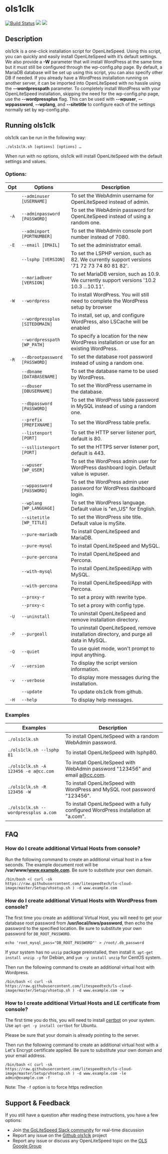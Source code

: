 # ols1clk
[![Build Status](https://github.com/litespeedtech/ols1clk/workflows/ols1clk/badge.svg)](https://github.com/litespeedtech/ols1clk/actions/)
[<img src="https://img.shields.io/badge/slack-LiteSpeed-blue.svg?logo=slack">](litespeedtech.com/slack) 
[<img src="https://img.shields.io/twitter/follow/litespeedtech.svg?label=Follow&style=social">](https://twitter.com/litespeedtech)
## Description

ols1clk is a one-click installation script for OpenLiteSpeed. Using this script, you can quickly and easily install OpenLiteSpeed with it’s default settings. We also provide a **-W** parameter that will install WordPress at the same time but it must still be configured through the wp-config.php page. By default, a MariaDB database will be set up using this script, you can also specify other DB if needed. If you already have a WordPress installation running on another server, it can be imported into OpenLiteSpeed with no hassle using the **--wordpresspath** parameter. To completely install WordPress with your OpenLiteSpeed installation, skipping the need for the wp-config.php page, use the **--wordpressplus** flag. This can be used with **--wpuser**, **--wppassword**, **--wplang**, and **--sitetitle** to configure each of the settings normally set by wp-config.php.

## Running ols1clk

ols1clk can be run in the following way:
```
./ols1clk.sh [options] [options] …
```

When run with no options, ols1clk will install OpenLiteSpeed with the default settings and values.

### Options:
|  Opt |    Options    | Description|
| :---: | ---------  | ---  |
|      |`--adminuser [USERNAME]`|          To set the WebAdmin username for OpenLiteSpeed instead of admin.|
| `-A` |`--adminpassword [PASSWORD]`|      To set the WebAdmin password for OpenLiteSpeed instead of using a random one.|
|      |`--adminport [PORTNUMBER]`|          To set the WebAdmin console port number instead of 7080.|
| `-E` |`--email [EMAIL]`|                 To set the administrator email.|
|      |`--lsphp [VERSION]`    |           To set the LSPHP version, such as 82. We currently support versions '71 72 73 74 80 81 82'.|
|      |`--mariadbver [VERSION]`  |        To set MariaDB version, such as 10.9. We currently support versions '10.2 10.3 ...10.11'.|
| `-W` |`--wordpress`|                     To install WordPress. You will still need to complete the WordPress setup by browser|
|      |  `--wordpressplus [SITEDOMAIN]`|  To install, set up, and configure WordPress, also LSCache will be enabled|
|      |  `--wordpresspath [WP_PATH]`|     To specify a location for the new WordPress installation or use for an existing WordPress.|
| `-R` | `--dbrootpassword [PASSWORD]` |   To set the database root password instead of using a random one.|
|      |  `--dbname [DATABASENAME]` |      To set the database name to be used by WordPress.|
|      |  `--dbuser [DBUSERNAME]`   |      To set the WordPress username in the database.|
|      |  `--dbpassword [PASSWORD]` |      To set the WordPress table password in MySQL instead of using a random one.|
|      |  `--prefix [PREFIXNAME]`   |      To set the WordPress table prefix.|
|      |  `--listenport [PORT]`  |         To set the HTTP server listener port, default is 80.|
|      |  `--ssllistenport [PORT]` |       To set the HTTPS server listener port, default is 443.|
|      |  `--wpuser [WP_USER]`   |         To set the WordPress admin user for WordPress dashboard login. Default value is wpuser.|
|      |   `--wppassword [PASSWORD]`    |  To set the WordPress admin user password for WordPress dashboard login.|
|      |   `--wplang [WP_LANGUAGE]` |      To set the WordPress language. Default value is "en_US" for English.|
|      |   `--sitetitle [WP_TITLE]` |      To set the WordPress site title. Default value is mySite.|
|      |   `--pure-mariadb`|               To install OpenLiteSpeed and MariaDB.|
|      |   `--pure-mysql`|                 To install OpenLiteSpeed and MySQL.|
|      |   `--pure-percona`|               To install OpenLiteSpeed and Percona.|
|      |   `--with-mysql`  |               To install OpenLiteSpeed/App with MySQL.|
|      |   `--with-percona`  |             To install OpenLiteSpeed/App with Percona.|
|      |   `--proxy-r`  |                  To set a proxy with rewrite type.|
|      |   `--proxy-c`  |                  To set a proxy with config type.|
| `-U` |   `--uninstall`  |                To uninstall OpenLiteSpeed and remove installation directory.|
| `-P` |   `--purgeall`   |                To uninstall OpenLiteSpeed, remove installation directory, and purge all data in MySQL.|
| `-Q` |   `--quiet`      |                To use quiet mode, won't prompt to input anything.|
| `-V` |   `--version`    |                To display the script version information.|
| `-v` |   `--verbose`    |                To display more messages during the installation.|
|      |   `--update`      |               To update ols1clk from github.|
| `-H` |    `--help`       |               To display help messages.|

### Examples
|    Examples    | Description|
|---|---|
|      `./ols1clk.sh`                       |To install OpenLiteSpeed with a random WebAdmin password.|
|      `./ols1clk.sh --lsphp 81 `           |To install OpenLiteSpeed with lsphp80.|
|      `./ols1clk.sh -A 123456 -e a@cc.com` |To install OpenLiteSpeed with WebAdmin password  "123456" and email a@cc.com.|
|      `./ols1clk.sh -R 123456 -W `         |To install OpenLiteSpeed with WordPress and MySQL root password "123456".|
|      `./ols1clk.sh --wordpressplus a.com` |To install OpenLiteSpeed with a fully configured WordPress installation at "a.com".|

## FAQ
### How do I create additional Virtual Hosts from console?
Run the following command to create an additional virtual host in a few seconds. The example document root will be **/var/www/www.example.com**. Be sure to substitute your own domain. 
```
/bin/bash <( curl -sk https://raw.githubusercontent.com/litespeedtech/ls-cloud-image/master/Setup/vhsetup.sh ) -d www.example.com
```

### How do I create additional Virtual Hosts with WordPress from console?
The first time you create an additional Virtual Host, you will need to get your database root password from **/usr/local/lsws/password**, then echo the password to the specified location. Be sure to substitute your own password for `DB_ROOT_PASSWORD`. 
```
echo 'root_mysql_pass="DB_ROOT_PASSWORD"' > /root/.db_password
```
If your system has no `unzip` package preinstalled, then install it. `apt-get install unzip -y` for Debian, and `yum -y install unzip` for CentOS system. 

Then run the following command to create an additional virtual host with Wordpress.
```
/bin/bash <( curl -sk https://raw.githubusercontent.com/litespeedtech/ls-cloud-image/master/Setup/vhsetup.sh ) -d www.example.com -w
```

### How to I create additional Virtual Hosts and LE certificate from console?
The first time you do this, you will need to install [certbot](https://certbot.eff.org/) on your system. Use `apt-get -y install certbot` for Ubuntu. 

Please be sure that your domain is already pointing to the server.

Then run the following command to create an additional virtual host with a Let's Encrypt certificate applied. Be sure to substitute your own domain and your email address. 
```
/bin/bash <( curl -sk https://raw.githubusercontent.com/litespeedtech/ls-cloud-image/master/Setup/vhsetup.sh ) -d www.example.com -le admin@example.com -f
```
Note: The `-f` option is to force https redirection 

## Support & Feedback
If you still have a question after reading these instructions, you have a few options:
* Join [the GoLiteSpeed Slack community](https://litespeedtech.com/slack) for real-time discussion
* Report any issue on the [Github ols1clk](https://github.com/litespeedtech/ols1clk/issues) project
* Report any issue or discuss any OpenLiteSpeed topic on the [OLS Google Group](https://groups.google.com/forum/#!forum/openlitespeed-development)